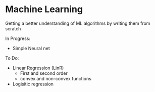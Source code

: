 # Machine Learning
Getting a better understanding of ML algorithms by writing them from scratch

In Progress:
- Simple Neural net

To Do:
- Linear Regression (LinR)
  - First and second order
  - convex and non-convex functions
- Logisitic regression
